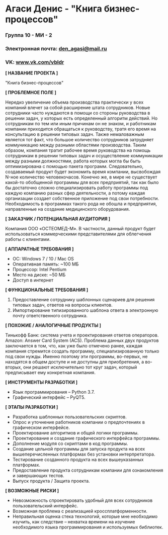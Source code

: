 # Агаси Денис - "Книга бизнес-процессов"

### Группа 10 - МИ - 2
### Электронная почта: den_agasi@mail.ru
### VK: www.vk.com/vbldr

**[ НАЗВАНИЕ ПРОЕКТА ]**

"Книга бизнес-процессов"

**[ ПРОБЛЕМНОЕ ПОЛЕ ]**

 Нередко увеличение объема производства практически у всех компаний влечет за собой расширение штата сотрудников. Новые сотрудники часто нуждаются в помощи со стороны руководства в решении задач, у которых есть определенный алгоритм действий. Но сотрудникам по тем или иным причинам он не знаком, и работникам компании приходится обращаться к руководству, тратя его время на консультацию в решении типовых задач. Также немаловажным является тот факт, что большое количество сотрудников затрудняет коммуникацию между разными областями производства. Таким образом, компания тратит рабочее время руководства на помощь сотрудникам в решении типовых задач и осуществление коммуникации между разными должностями, работа которых могла бы быть оптимизирована с помощью пакета программ. Следовательно, создаваемый продукт будет экономить время компании, высвобождая N-ное количество человекочасов.
 Конечно же, в мире не существует какой-то обобщенной программы для всех предприятий, так как было бы достаточно сложно специализировать работу программы под каждую компанию разных сфер деятельности, а потому каждая организации создает собственное приложение под свои потребности. Необходимость в программах такого рода не обошла и предприятия, направленные на создание медицинского оборудования. 
                               

**[ ЗАКАЗЧИК / ПОТЕНЦИАЛЬНАЯ АУДИТОРИЯ ]**

 Компания ООО «ОСТЕОМЕД-М».
 В частности, данный продукт будет использоваться коммерческими представителями для облегчения работы с клиентами.

**[ АППАРАТНЫЕ ТРЕБОВАНИЯ ]** 

* ОС: Windows 7 / 10 / Mac OS 
* Оперативная память: ~100 МБ
* Процессор: Intel Pentium
* Место на диске: ~50 МБ
* Доступ в интернет

**[ ФУНКЦИОНАЛЬНЫЕ ТРЕБОВАНИЯ ]**

1.	Предоставление сотруднику шаблонных сценариев для решения типовых задач, ответов на вопросы клиентов.
2.	Импортирование типизированного шаблона ответа в электронную почту ответственного сотрудника.

**[ ПОХОЖИЕ / АНАЛОГИЧНЫЕ ПРОДУКТЫ ]**

Тинькофф Банк: система учета и проектирования ответов операторов.
Amazon: Answer Card System (ACS).
Проблема данных двух продуктов заключается в том, что, как уже было отмечено ранее, каждая компания стремится создать программу, специализированную только под свои нужды. Именно поэтому эти программы, во-первых, не находятся в общем доступе и не доступны для приобретения, а во-вторых, они решают исключительно тот круг задач, который предписывает ему конкретная компания.

**[ ИНСТРУМЕНТЫ РАЗРАБОТКИ ]**

* Язык программирования – Python 3.7.
* Графический интерфейс – PyQT5.


**[ ЭТАПЫ РАЗРАБОТКИ ]**

*	Разработка шаблонных пользовательских скриптов.
*	Опрос и уточнение работников компании о предпочтениях в графическом интерфейсе.
*	Проектирование алгоритмов и общей логики программы.
*	Проектирование и создание графического интерфейса программы.
*	Дополнение модуля со скриптами в код программы.
*	Создание цельной программы для запуска продукта на всех вышеперечисленных платформах без установки интерпретатора.
*	Тестирование созданного продукта на всех вышеуказанных платформах.
*	Предоставление продукта сотрудникам компании для ознакомления и завершающих тестов.
* Выпуск продукта / Защита проекта.


**[ ВОЗМОЖНЫЕ РИСКИ ]**

*	Невозможность спроектировать удобный для всех сотрудников пользовательский интерфейс.
*	Возможная проблема с реализацией кроссплатформенности. 
* Неправильная оценка стека технологий, которые мне необходимо изучить, как следствие – нехватка времени на изучение необходимого языка программирования и используемых библиотек.

